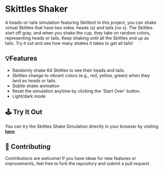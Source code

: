 # Skittles Shaker

A heads-or-tails simulation featuring Skittles! In this project, you can shake virtual Skittles that have two sides: heads (s) and tails (no s). The Skittles start off gray, and when you shake the cup, they take on random colors, representing heads or tails. Keep shaking until all the Skittles end up as tails. Try it out and see how many shakes it takes to get all tails!

## 💡Features

- Randomly shake 64 Skittles to see their heads and tails.
- Skittles change to vibrant colors (e.g., red, yellow, green) when they land as heads or tails.
- Subtle shake animation
- Reset the simulation anytime by clicking the 'Start Over' button.
- Light/dark mode

## 🕹️ Try It Out

You can try the Skittles Shake Simulation directly in your browser by visiting **[here](https://chippokiddo.github.io/skittlesshaker/)**.

## 🤝 Contributing

Contributions are welcome! If you have ideas for new features or improvements, feel free to fork the repository and submit a pull request.
